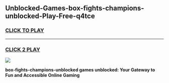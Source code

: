 
## Unblocked-Games-box-fights-champions-unblocked-Play-Free-q4tce
<h3>
<a href="https://premium76.site?title=box-fights-champions-unblocked&ref=12A">CLICK TO PLAY</a></h3>
<hr>

<h3>
<a href="https://premium76.site?title=box-fights-champions-unblocked&ref=12A">CLICK 2 PLAY</a>
  
</h3>

<a href="https://premium76.site?title=box-fights-champions-unblocked&ref=12A"><img src="https://clearcache.store/games.png"></a>


**box-fights-champions-unblocked games unblocked: Your Gateway to Fun and Accessible Online Gaming**

